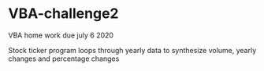 # VBA-challenge2
VBA home work due july 6 2020

Stock ticker program loops through yearly data to synthesize volume, yearly changes and percentage changes